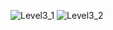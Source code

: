 ![Level3_1](https://user-images.githubusercontent.com/115066285/198340018-1318a32d-ff81-481d-971b-ad1eec2548bf.PNG)
![Level3_2](https://user-images.githubusercontent.com/115066285/198340037-508ffb6f-82c1-4186-8272-2636753e9252.PNG)
